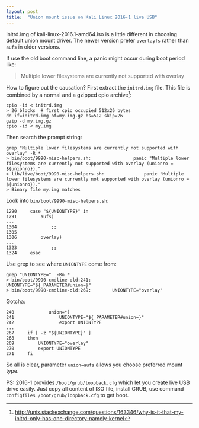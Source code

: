 ```yaml
---
layout: post
title:  "Union mount issue on Kali Linux 2016-1 live USB"
---
```


initrd.img of kali-linux-2016.1-amd64.iso is a little different in choosing default union mount driver. The newer version prefer `overlayfs` rather than `aufs` in older versions.

If use the old boot command line, a panic might occur during boot period like:

> Multiple lower filesystems are currently not supported with overlay

How to figure out the causation? First extract the `initrd.img` file. This file is combined by a normal and a gzipped cpio archive[^1]:

```
cpio -id < initrd.img
> 26 blocks  # first cpio occupied 512x26 bytes
dd if=initrd.img of=my.img.gz bs=512 skip=26
gzip -d my.img.gz
cpio -id < my.img

```
Then search the prompt string:

```
grep "Multiple lower filesystems are currently not supported with overlay" -R *
> bin/boot/9990-misc-helpers.sh:				panic "Multiple lower filesystems are currently not supported with overlay (unionro = ${unionro})."
> lib/live/boot/9990-misc-helpers.sh:				panic "Multiple lower filesystems are currently not supported with overlay (unionro = ${unionro})."
> Binary file my.img matches
```
Look into `bin/boot/9990-misc-helpers.sh`:

```
1290     case "${UNIONTYPE}" in
1291         aufs)
...
1304             ;;
1305         
1306         overlay)
...
1323             ;;
1324     esac

```
Use grep to see where `UNIONTYPE` come from:

```
grep "UNIONTYPE="  -Rn *
> bin/boot/9990-cmdline-old:241:				UNIONTYPE="${_PARAMETER#union=}"
> bin/boot/9990-cmdline-old:269:		UNIONTYPE="overlay"
```

Gotcha:

```
240             union=*)
241                 UNIONTYPE="${_PARAMETER#union=}"
242                 export UNIONTYPE
...
267     if [ -z "${UNIONTYPE}" ]
268     then
269         UNIONTYPE="overlay"                                                 
270         export UNIONTYPE
271     fi

```

So all is clear, parameter `union=aufs` allows you choose preferred mount type.

PS: 2016-1 provides `/boot/grub/loopback.cfg` which let you create live USB drive easily. Just copy all content of ISO file, install GRUB, use command `configfiles /boot/grub/loopback.cfg` to get boot.

[^1]: http://unix.stackexchange.com/questions/163346/why-is-it-that-my-initrd-only-has-one-directory-namely-kernel
